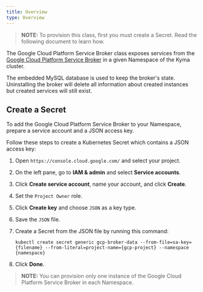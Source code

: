 ```yaml
---
title: Overview
type: Overview
---
```


>**NOTE:** To provision this class, first you must create a Secret. Read the following document to learn how.

The Google Cloud Platform Service Broker class exposes services from the [Google Cloud Platform Service Broker](https://cloud.google.com/kubernetes-engine/docs/concepts/google-cloud-platform-service-broker)
in a given Namespace of the Kyma cluster.

The embedded MySQL database is used to keep the broker's state. Uninstalling the broker will delete all information about created instances but created services will still exist.

## Create a Secret

To add the Google Cloud Platform Service Broker to your Namespace, prepare a service account and a 
JSON access key. 

Follow these steps to create a Kubernetes Secret which contains a JSON access key:
1. Open `https://console.cloud.google.com/` and select your project.
2. On the left pane, go to **IAM & admin** and select **Service accounts**.
3. Click **Create service account**, name your account, and click **Create**.
4. Set the `Project Owner` role.
5. Click **Create key** and choose `JSON` as a key type.
6. Save the `JSON` file.
7. Create a Secret from the JSON file by running this command:
    ```
    kubectl create secret generic gcp-broker-data --from-file=sa-key={filename} --from-literal=project-name={gcp-project} --namespace {namespace}
    ```

8. Click **Done**.

>**NOTE:** You can provision only one instance of the Google Cloud Platform Service Broker in each Namespace.
